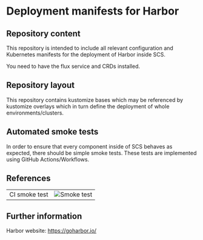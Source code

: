 # Deployment manifests for Harbor

## Repository content

This repository is intended to include all relevant configuration
and Kubernetes manifests for the deployment of Harbor inside SCS.

You need to have the flux service and CRDs installed.

## Repository layout

This repository contains kustomize bases which may be referenced by
kustomize overlays which in turn define the deployment of whole
environments/clusters.

## Automated smoke tests

In order to ensure that every component inside of SCS behaves as
expected, there should be simple smoke tests.
These tests are implemented using GitHub Actions/Workflows.

## References

| | |
| --- | --- |
| CI smoke test | ![Smoke test](https://github.com/SovereignCloudStack/k8s-harbor/workflows/CI/badge.svg) |



## Further information

Harbor website: https://goharbor.io/


